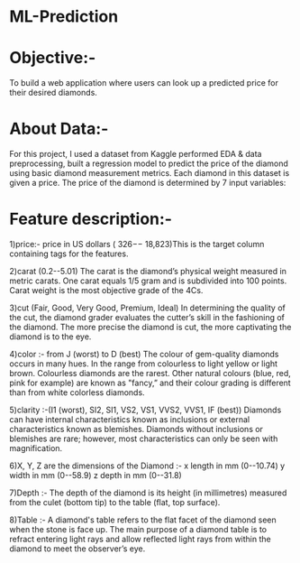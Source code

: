 # ML-Prediction

# Objective:-
To build a web application where users can look up a predicted price for their desired diamonds.

# About Data:-
For this project, I used a dataset from Kaggle performed EDA & data preprocessing, built a regression model to predict the price of the diamond using basic diamond measurement metrics. Each diamond in this dataset is given a price. The price of the diamond is determined by 7 input variables:

# Feature description:-
1)price:- price in US dollars ( 326−− 18,823)This is the target column containing tags for the features.

2)carat (0.2--5.01) The carat is the diamond’s physical weight measured in metric carats. One carat equals 1/5 gram and is subdivided into 100 points. Carat weight is the most objective grade of the 4Cs.

3)cut (Fair, Good, Very Good, Premium, Ideal) In determining the quality of the cut, the diamond grader evaluates the cutter’s skill in the fashioning of the diamond. The more precise the diamond is cut, the more captivating the diamond is to the eye.

4)color :- from J (worst) to D (best) The colour of gem-quality diamonds occurs in many hues. In the range from colourless to light yellow or light brown. Colourless diamonds are the rarest. Other natural colours (blue, red, pink for example) are known as "fancy,” and their colour grading is different than from white colorless diamonds.

5)clarity :-(I1 (worst), SI2, SI1, VS2, VS1, VVS2, VVS1, IF (best)) Diamonds can have internal characteristics known as inclusions or external characteristics known as blemishes. Diamonds without inclusions or blemishes are rare; however, most characteristics can only be seen with magnification.

6)X, Y, Z are the dimensions of the Diamond :-
x length in mm (0--10.74)
y width in mm (0--58.9)
z depth in mm (0--31.8)

7)Depth :- The depth of the diamond is its height (in millimetres) measured from the culet (bottom tip) to the table (flat, top surface).

8)Table :- A diamond's table refers to the flat facet of the diamond seen when the stone is face up. The main purpose of a diamond table is to refract entering light rays and allow reflected light rays from within the diamond to meet the observer’s eye.
